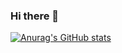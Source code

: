 ### Hi there 👋


[![Anurag's GitHub stats](https://github-readme-stats.vercel.app/api?username=cosmopolityan&count_private=true&show_icons=true&theme=blueberry)](https://github.com/anuraghazra/github-readme-stats)
<!--
**cosmopolityan/cosmopolityan** is a ✨ _special_ ✨ repository because its `README.md` (this file) appears on your GitHub profile.

Here are some ideas to get you started:

- 🔭 I’m currently working on ...
- 🌱 I’m currently learning ...
- 👯 I’m looking to collaborate on ...
- 🤔 I’m looking for help with ...
- 💬 Ask me about ...
- 📫 How to reach me: ...
- 😄 Pronouns: ...
- ⚡ Fun fact: ...
-->
